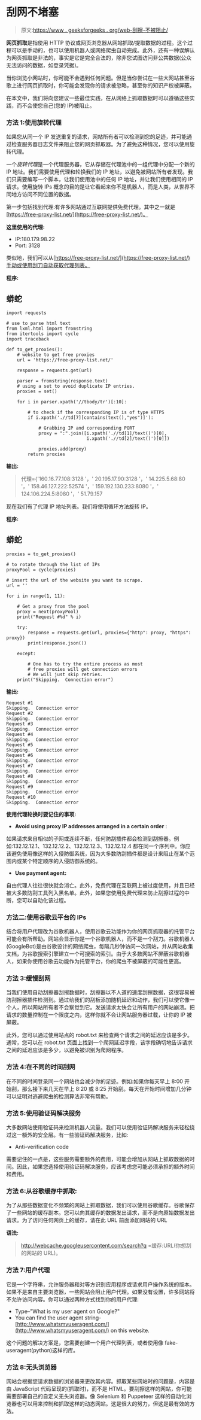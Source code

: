 # 刮网不堵塞

> 原文:[https://www . geeksforgeeks . org/web-刮擦-不被阻止/](https://www.geeksforgeeks.org/web-scraping-without-getting-blocked/)

**网页抓取**是指使用 HTTP 协议或网页浏览器从网站抓取/提取数据的过程。这个过程可以是手动的，也可以使用机器人或网络爬虫自动完成。此外，还有一种误解认为网页抓取是非法的，事实是它是完全合法的，除非您试图访问非公共数据(公众无法访问的数据，如登录凭据)。

当你浏览小网站时，你可能不会遇到任何问题。但是当你尝试在一些大网站甚至谷歌上进行网页抓取时，你可能会发现你的请求被忽略，甚至你的知识产权被屏蔽。

在本文中，我们将向您建议一些最佳实践，在从网络上抓取数据时可以遵循这些实践，而不会使您自己(您的 IP)被阻止。

### **方法 1:使用旋转代理**

如果您从同一个 IP 发送重复的请求，网站所有者可以检测到您的足迹，并可能通过检查服务器日志文件来阻止您的网页抓取器。为了避免这种情况，您可以使用旋转代理。

一个*旋转代理*是一个代理服务器，它从存储在代理池中的一组代理中分配一个新的 IP 地址。我们需要使用代理和轮换我们的 IP 地址，以避免被网站所有者发现。我们只需要编写一个脚本，让我们使用池中的任何 IP 地址，并让我们使用相同的 IP 请求。使用旋转 IPs 概念的目的是让它看起来你不是机器人，而是人类，从世界不同地方访问不同位置的数据。

第一步包括找到代理:有许多网站通过互联网提供免费代理。其中之一就是[https://free-proxy-list.net/](https://free-proxy-list.net/)。

**这里使用的代理:**

*   IP:180.179.98.22
*   Port: 3128

类似地，我们可以从[https://free-proxy-list.net/](https://free-proxy-list.net/)手动或使用刮刀自动获取代理列表。

**程序:**

## 蟒蛇

```
import requests

# use to parse html text
from lxml.html import fromstring 
from itertools import cycle
import traceback

def to_get_proxies():
    # website to get free proxies
    url = 'https://free-proxy-list.net/' 

    response = requests.get(url)

    parser = fromstring(response.text)
    # using a set to avoid duplicate IP entries.
    proxies = set() 

    for i in parser.xpath('//tbody/tr')[:10]:

        # to check if the corresponding IP is of type HTTPS
        if i.xpath('.//td[7][contains(text(),"yes")]'):

            # Grabbing IP and corresponding PORT
            proxy = ":".join([i.xpath('.//td[1]/text()')[0],
                              i.xpath('.//td[2]/text()')[0]])

            proxies.add(proxy)
        return proxies
```

**输出:**

> 代理={'160.16.77.108:3128 '，' 20.195.17.90:3128 '，' 14.225.5.68:80 '，' 158.46.127.222:52574 '，' 159.192.130.233:8080 '，' 124.106.224.5:8080 '，' 51.79.157

现在我们有了代理 IP 地址列表。我们将使用循环方法旋转 IP。

**程序:**

## 蟒蛇

```
proxies = to_get_proxies()

# to rotate through the list of IPs
proxyPool = cycle(proxies) 

# insert the url of the website you want to scrape.
url = '' 

for i in range(1, 11):

    # Get a proxy from the pool
    proxy = next(proxyPool)
    print("Request #%d" % i)

    try:
        response = requests.get(url, proxies={"http": proxy, "https": proxy})
        print(response.json())

    except:

        # One has to try the entire process as most
        # free proxies will get connection errors
        # We will just skip retries.
    print("Skipping.  Connection error")
```

**输出:**

```
Request #1
Skipping.  Connection error
Request #2
Skipping.  Connection error
Request #3
Skipping.  Connection error
Request #4
Skipping.  Connection error
Request #5
Skipping.  Connection error
Request #6
Skipping.  Connection error
Request #7
Skipping.  Connection error
Request #8
Skipping.  Connection error
Request #9
Skipping.  Connection error
Request #10
Skipping.  Connection error
```

**使用代理轮换时要记住的事项:**

*   **Avoid using proxy IP addresses arranged in a certain order** :

如果请求来自相似的子网或连续不断，任何防刮插件都会检测到刮擦器。例如:132.12.12.1、132.12.12.2、132.12.12.3、132.12.12.4 都在同一个序列中。你应该避免使用像这样的入侵防御系统，因为大多数防刮插件都是设计来阻止在某个范围内或某个特定顺序的入侵防御系统的。

*   **Use payment agent:**

自由代理人往往很快就会消亡。此外，免费代理在互联网上被过度使用，并且已经被大多数防刮工具列入黑名单。此外，如果您使用免费代理来防止刮擦过程的中断，您可以自动化该过程。

### 方法二:使用谷歌云平台的 IPs

结合将用户代理改为谷歌机器人，使用谷歌云功能作为你的网页抓取器的托管平台可能会有所帮助。网站会显示你是一个谷歌机器人，而不是一个刮刀。谷歌机器人(GoogleBot)是由谷歌设计的网络爬虫，每隔几秒钟访问一次网站，并从网站收集文档，为谷歌搜索引擎建立一个可搜索的索引。由于大多数网站不屏蔽谷歌机器人，如果你使用谷歌云功能作为托管平台，你的爬虫不被屏蔽的可能性更高。

### 方法 3:缓慢刮网

当我们使用自动刮擦器刮擦数据时，刮擦器以不人道的速度刮擦数据，这很容易被防刮擦器插件检测到。通过给我们的刮板添加随机延迟和动作，我们可以使它像一个人，所以网站所有者不会察觉到它。发送请求太快会让所有用户的网站崩溃。把请求的数量控制在一个限度之内，这样你就不会让网站服务器过载，让你的 IP 被屏蔽。

此外，您可以通过使用站点的 robot.txt 来检查两个请求之间的延迟应该是多少。通常，您可以在 robot.txt 页面上找到一个爬网延迟字段，该字段确切地告诉请求之间的延迟应该是多少，以避免被识别为爬网程序。

### 方法 4:在不同的时间刮网

在不同的时间登录同一个网站也会减少你的足迹。例如:如果你每天早上 8:00 开始刮，那么接下来几天在早上 8:20 或 8:25 开始刮。每天在开始时间增加几分钟可以证明对逃避爬虫的检测算法非常有帮助。

### 方法 5:使用验证码解决服务

大多数网站使用验证码来检测机器人流量。我们可以使用验证码解决服务来轻松绕过这一额外的安全层。有一些验证码解决服务，比如:

*   Anti-verification code

需要记住的一点是，这些服务需要额外的费用，可能会增加从网站上抓取数据的时间。因此，如果您选择使用验证码解决服务，应该考虑您可能必须承担的额外时间和费用。

### 方法 6:从谷歌缓存中抓取:

为了从那些数据变化不频繁的网站上抓取数据，我们可以使用谷歌缓存。谷歌保存了一些网站的缓存副本。您可以向其缓存的数据发出请求，而不是向原始数据发出请求。为了访问任何网页上的缓存，请在此 URL 前面添加网站的 URL

**语法:**

> http://webcache.googleusercontent.com/search?q =缓存:URL(你想刮的网站的 URL)。

### 方法 7:用户代理

它是一个字符串，允许服务器和对等方识别应用程序或请求用户操作系统的版本。如果不是来自主要浏览器，一些网站会阻止用户代理。如果没有设置，许多网站将不允许访问内容。你可以通过两种方式找到你的用户代理:

*   Type–"What is my user agent on Google?"
*   You can find the user agent string- [http://www.whatsmyuseragent.com/](http://www.whatsmyuseragent.com/) on this website.

这个问题的解决方案是，您需要创建一个用户代理列表，或者使用像 fake-useragent(python)这样的库。

### 方法 8:无头浏览器

网站会根据您请求数据的浏览器来更改其内容。抓取某些网站时的问题是，内容是由 JavaScript 代码呈现的(抓取时)，而不是 HTML。要刮擦这样的网站，你可能需要部署自己的自定义无头浏览器。像 Selenium 和 Puppeteer 这样的自动化浏览器也可以用来控制和抓取这样的动态网站。这是很大的努力，但这是最有效的方法。